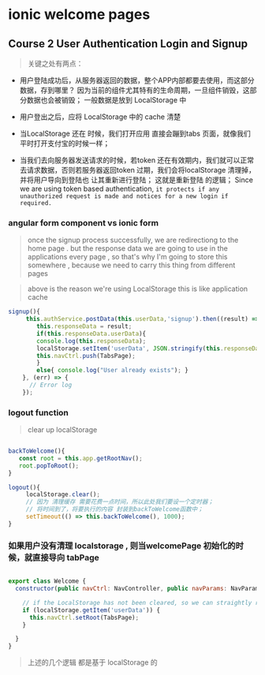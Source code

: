 # ionic welcome pages



## Course 2 User Authentication Login and Signup

>  关键之处有两点： 

* 用户登陆成功后，从服务器返回的数据，整个APP内部都要去使用，而这部分数据，存到哪里？ 因为当前的组件尤其特有的生命周期，一旦组件销毁，这部分数据也会被销毁； 一般数据是放到 LocalStorage 中

* 用户登出之后，应将 LocalStorage 中的 cache 清楚

* 当LocalStorage 还在 时候，我们打开应用 直接会蹦到tabs 页面，就像我们平时打开支付宝的时候一样；

* 当我们去向服务器发送请求的时候，若token 还在有效期内，我们就可以正常去请求数据，否则若服务器返回token 过期，我们会将localStorage 清理掉，并将用户导向到登陆也 让其重新进行登陆； 这就是重新登陆 的逻辑； Since we are using token based authentication, `it protects if any unauthorized request is made and notices for a new login if required.`


### angular form component  vs ionic form

> once the signup process successfully, we are redirectiong to the home page . but the response data we are going to use in the applications every page , so that's why I'm going to store this somewhere , because we need to carry this thing from different pages

> above is the reason we're using LocalStorage this is like application cache 

```js
signup(){
     this.authService.postData(this.userData,'signup').then((result) => {
        this.responseData = result;
        if(this.responseData.userData){
        console.log(this.responseData);
        localStorage.setItem('userData', JSON.stringify(this.responseData));
        this.navCtrl.push(TabsPage);
        }
        else{ console.log("User already exists"); }
    }, (err) => {
      // Error log
    });

```

### logout function 

>  clear up localStorage 

```js

backToWelcome(){
   const root = this.app.getRootNav();
   root.popToRoot();
}

logout(){
     localStorage.clear();
     // 因为 清理缓存 需要花费一点时间，所以此处我们要设一个定时器；
     // 将时间到了，将要执行的内容 封装到backToWelcome函数中；
     setTimeout(() => this.backToWelcome(), 1000);
}

```

### 如果用户没有清理 localstorage , 则当welcomePage 初始化的时候，就直接导向 tabPage


```js

export class Welcome {
  constructor(public navCtrl: NavController, public navParams: NavParams) {

    // if the LocalStorage has not been cleared, so we can straightly redirect to tabPage
    if (localStorage.getItem('userData')) {
      this.navCtrl.setRoot(TabsPage);
    }

  }
}

```

> 上述的几个逻辑 都是基于 localStorage 的





